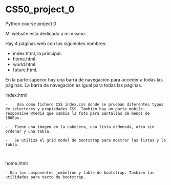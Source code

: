 # CS50_project_0
Python course project 0

Mi website está dedicado a mi mismo.

Hay 4 páginas web con los siguientes nombres:
- index.html, la principal.
- home.html.
- world.html.
- future.html.

En la parte superior hay una barra de navegación para acceder a todas las páginas.
La barra de navegación es igual para todas las páginas.

index.html

    -    Usa como fichero CSS index.css donde se prueban diferentes typos de selectores y propiedades CSS. También hay un parte mobile-responsive @media que cambia la foto para pantallas de menos de 1000px.

    -   Tiene una imagen en la cabecera, una lista ordenada, otra sin ordenar y una tabla.

    -   Se utiliza el grid model de bootstrap para mostrar las listas y la tabla.

    -  

home.html

    - Usa los componentes jumbotron y table de bootstrap. Tambien las utilidades para texto de bootstrap.

    

